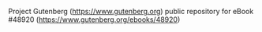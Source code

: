 Project Gutenberg (https://www.gutenberg.org) public repository for eBook #48920 (https://www.gutenberg.org/ebooks/48920)
